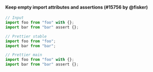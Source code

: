 #### Keep empty import attributes and assertions (#15756 by @fisker)

<!-- prettier-ignore -->
```js
// Input
import foo from "foo" with {};
import bar from "bar" assert {};

// Prettier stable
import foo from "foo";
import bar from "bar";

// Prettier main
import foo from "foo" with {};
import bar from "bar" assert {};
```
